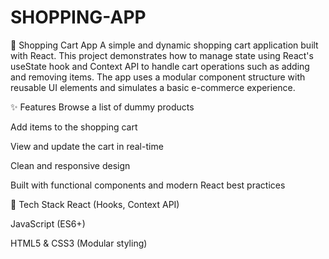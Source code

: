 # SHOPPING-APP

🛒 Shopping Cart App
A simple and dynamic shopping cart application built with React. This project demonstrates how to manage state using React's useState hook and Context API to handle cart operations such as adding and removing items. The app uses a modular component structure with reusable UI elements and simulates a basic e-commerce experience.

✨ Features
Browse a list of dummy products

Add items to the shopping cart

View and update the cart in real-time

Clean and responsive design

Built with functional components and modern React best practices

🧰 Tech Stack
React (Hooks, Context API)

JavaScript (ES6+)

HTML5 & CSS3 (Modular styling)
